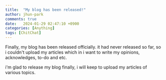 ```yaml
---
title:  "My blog has been released!"
author: jhun-park
comments: true
date:   2024-01-29 02:47:10 +0900
categories: [Anything]
tags: [ChitChat]
---
```


Finally, my blog has been released officially.
it had never released so far, so i couldn't upload my articles which in i want to write my opinions, acknowledges, to-do and etc.

i'm glad to release my blog finally, i will keep to upload my articles of various topics.
 